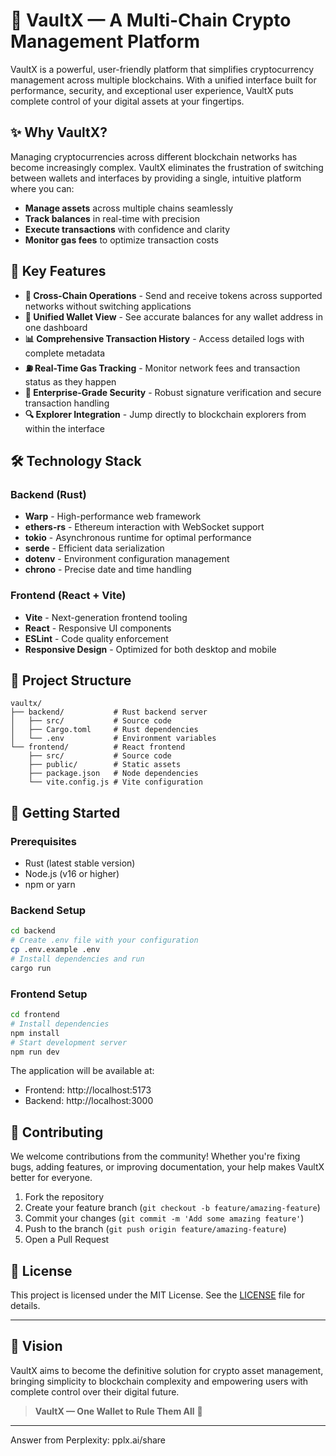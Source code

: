 # 🚀 VaultX — A Multi-Chain Crypto Management Platform

VaultX is a powerful, user-friendly platform that simplifies cryptocurrency management across multiple blockchains. With a unified interface built for performance, security, and exceptional user experience, VaultX puts complete control of your digital assets at your fingertips.

## ✨ Why VaultX?

Managing cryptocurrencies across different blockchain networks has become increasingly complex. VaultX eliminates the frustration of switching between wallets and interfaces by providing a single, intuitive platform where you can:

- **Manage assets** across multiple chains seamlessly
- **Track balances** in real-time with precision
- **Execute transactions** with confidence and clarity
- **Monitor gas fees** to optimize transaction costs

## 🔑 Key Features

- **🔁 Cross-Chain Operations** - Send and receive tokens across supported networks without switching applications
- **💼 Unified Wallet View** - See accurate balances for any wallet address in one dashboard
- **📊 Comprehensive Transaction History** - Access detailed logs with complete metadata
- **⛽ Real-Time Gas Tracking** - Monitor network fees and transaction status as they happen
- **🔐 Enterprise-Grade Security** - Robust signature verification and secure transaction handling
- **🔍 Explorer Integration** - Jump directly to blockchain explorers from within the interface

## 🛠️ Technology Stack

### Backend (Rust)
- **Warp** - High-performance web framework
- **ethers-rs** - Ethereum interaction with WebSocket support
- **tokio** - Asynchronous runtime for optimal performance
- **serde** - Efficient data serialization
- **dotenv** - Environment configuration management
- **chrono** - Precise date and time handling

### Frontend (React + Vite)
- **Vite** - Next-generation frontend tooling
- **React** - Responsive UI components
- **ESLint** - Code quality enforcement
- **Responsive Design** - Optimized for both desktop and mobile

## 📂 Project Structure

```
vaultx/
├── backend/           # Rust backend server
│   ├── src/           # Source code
│   ├── Cargo.toml     # Rust dependencies
│   └── .env           # Environment variables
└── frontend/          # React frontend
    ├── src/           # Source code
    ├── public/        # Static assets
    ├── package.json   # Node dependencies
    └── vite.config.js # Vite configuration
```

## 🚀 Getting Started

### Prerequisites
- Rust (latest stable version)
- Node.js (v16 or higher)
- npm or yarn

### Backend Setup

```bash
cd backend
# Create .env file with your configuration
cp .env.example .env
# Install dependencies and run
cargo run
```

### Frontend Setup

```bash
cd frontend
# Install dependencies
npm install
# Start development server
npm run dev
```

The application will be available at:
- Frontend: http://localhost:5173
- Backend: http://localhost:3000

## 🤝 Contributing

We welcome contributions from the community! Whether you're fixing bugs, adding features, or improving documentation, your help makes VaultX better for everyone.

1. Fork the repository
2. Create your feature branch (`git checkout -b feature/amazing-feature`)
3. Commit your changes (`git commit -m 'Add some amazing feature'`)
4. Push to the branch (`git push origin feature/amazing-feature`)
5. Open a Pull Request

## 📄 License

This project is licensed under the MIT License. See the [LICENSE](./LICENSE) file for details.

---

## 🔮 Vision

VaultX aims to become the definitive solution for crypto asset management, bringing simplicity to blockchain complexity and empowering users with complete control over their digital future.

> **VaultX — One Wallet to Rule Them All** 🔗

---
Answer from Perplexity: pplx.ai/share
